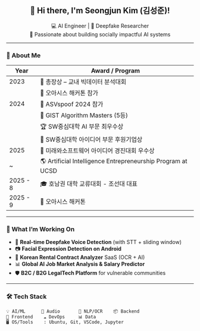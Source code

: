<h2 align="center">👋 Hi there, I'm <strong>Seongjun Kim (김성준)</strong>!</h2>
<p align="center">
  💻 AI Engineer | 🧠 Deepfake Researcher <br/>
  🚀 Passionate about building socially impactful AI systems
</p>

---

### 🧭 About Me

| Year | Award / Program                                             |
| ---- | ----------------------------------------------------------- |
| 2023 | 🥇 총장상 – 교내 빅데이터 분석대회                                          |
|      | 🏅 오아시스 해커톤 참가                                                |
| 2024 | 🎤 ASVspoof 2024 참가                                         |
|      | 🧮 GIST Algorithm Masters (5등)                                  |
|      | 🏆 SW중심대학 AI 부문 최우수상                                        |
|      | 🤝 SW중심대학 아이디어 부문 후원기업상                                     |
| 2025 | 🥈 미래와소프트웨어 아이디어 경진대회 우수상                                   |
|   ~   | 🌎 Artificial Intelligence Entrepreneurship Program at UCSD |
| 2025 - 8  | 🎓 호남권 대학 교류대회 - 조선대 대표                                       |
| 2025 - 9  | 🧠 오아시스 해커톤                                            |


---

### 🧠 What I’m Working On

- 🎤 **Real-time Deepfake Voice Detection** (with STT + sliding window)
- 📷 **Facial Expression Detection on Android**
- 🧾 **Korean Rental Contract Analyzer** SaaS (OCR + AI)
- 📊 **Global AI Job Market Analysis & Salary Predictor**
- 🛡️ **B2C / B2G LegalTech Platform** for vulnerable communities

---

### 🛠️ Tech Stack

```bash
💡 AI/ML      🧪 Audio       🧾 NLP/OCR    📦 Backend   
🎨 Frontend    ☁️ DevOps     📊 Data       
🖥 OS/Tools    : Ubuntu, Git, VSCode, Jupyter


